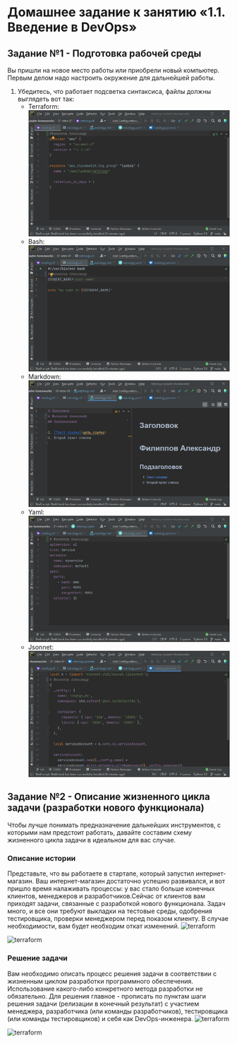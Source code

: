 
# Домашнее задание к занятию «1.1. Введение в DevOps»

## Задание №1 - Подготовка рабочей среды

Вы пришли на новое место работы или приобрели новый компьютер.
Первым делом надо настроить окружение для дальнейшей работы. 

1. Убедитесь, что работает подсветка синтаксиса, файлы должны выглядеть вот так:
    - Terraform: <br /> ![Терраформ](img/terraform.png)
    - Bash: <br /> ![bahs](img/bash.png)
    - Markdown: <br /> ![markdown](img/markdown.png)
    - Yaml: <br /> ![Yaml](img/yaml.png)
    - Jsonnet: <br /> ![Jsonnet](img/jsonnet.png)

## Задание №2 - Описание жизненного цикла задачи (разработки нового функционала)

Чтобы лучше понимать предназначение дальнейших инструментов, с которыми нам предстоит работать, давайте 
составим схему жизненного цикла задачи в идеальном для вас случае.

### Описание истории

Представьте, что вы работаете в стартапе, который запустил интернет-магазин. Ваш интернет-магазин достаточно успешно развивался, и вот пришло время налаживать процессы: у вас стало больше конечных клиентов, менеджеров и разработчиков.Сейчас от клиентов вам приходят задачи, связанные с разработкой нового функционала. Задач много, и все они требуют выкладки на тестовые среды, одобрения тестировщика, проверки менеджером перед показом клиенту. В случае необходимости, вам будет необходим откат изменений. ![terraform](https://user-images.githubusercontent.com/38728938/143898156-dbf270e3-e565-4107-8610-4aad417e87c0.png)

![terraform](https://user-images.githubusercontent.com/38728938/143898936-eaff4660-b9f6-412f-a1da-c3ac77077ec8.png)

### Решение задачи

Вам необходимо описать процесс решения задачи в соответствии с жизненным циклом разработки программного обеспечения. Использование какого-либо конкретного метода разработки не обязательно. Для решения главное - прописать по пунктам шаги решения задачи (релизации в конечный результат) с участием менеджера, разработчика (или команды разработчиков), тестировщика (или команды тестировщиков) и себя как DevOps-инженера. ![terraform](https://user-images.githubusercontent.com/38728938/143898153-0258b38b-7fec-418d-8d2d-c3daa8845a00.png)


 
![terraform](https://user-images.githubusercontent.com/38728938/143899231-b35bdef4-7095-4bb8-841a-ada50c813ca4.png)
